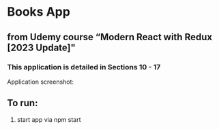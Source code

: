 # Books App
## from Udemy course “Modern React with Redux [2023 Update]"
### This application is detailed in Sections 10 - 17 



Application screenshot:



## To run:
1. start app via npm start


### 